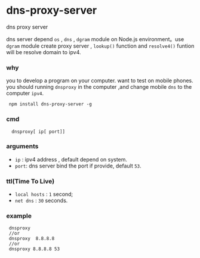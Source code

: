 # dns-proxy-server
dns proxy server

dns server depend `os` , `dns` , `dgram` module on  Node.js environment。use `dgram` module create proxy server , 
`lookup()` function  and `resolve4()` funtion will be resolve domain to ipv4.

### why
you to develop a program on your computer. want to test on mobile phones. 
you should running `dnsproxy` in the computer ,and change mobile `dns` to the computer `ipv4`.

```
 npm install dns-proxy-server -g
```

### cmd

```
  dnsproxy[ ip[ port]]
```

### arguments

* `ip` : ipv4 address , default depend on system.
* `port`: dns server bind the port if provide, default `53`.

### ttl(Time To Live)

* `local hosts` : `1` second;
* `net dns` : `30` seconds.

### example

```
 dnsproxy
 //or
 dnsproxy  8.8.8.8
 //or
 dnsproxy 8.8.8.8 53
```